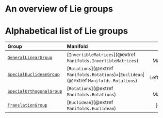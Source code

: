 # An overview of Lie groups

# Alphabetical list of Lie groups

| Group | Manifold | ``∘`` | Comment |
|:------|:---------|:---------:|:------|
| [`GeneralLinearGroup`](@ref) | [`InvertibleMatrices`](@extref `Manifolds.InvertibleMatrices`) | [`*`](@ref MatrixMultiplicationGroupOperation) | |
| [`SpecialEuclideanGroup`](@ref) | [`Rotations`](@extref `Manifolds.Rotations`)`×`[`Euclidean`](@extref `Manifolds.Rotations`) | [`∘`](@ref LeftSemidirectProductGroupOperation) | |
| [`SpecialOrthogonalGroup`](@ref) | [`Rotations`](@extref `Manifolds.Rotations`) | [`*`](@ref MatrixMultiplicationGroupOperation) | |
| [`TranslationGroup`](@ref) | [`Euclidean`](@extref `Manifolds.Euclidean`) | [`+`](@ref AdditionGroupOperation) | |